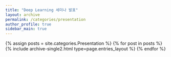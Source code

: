 ```yaml
---
title: "Deep Learning 세미나 발표"
layout: archive
permalink: /categories/presentation
author_profile: true
sidebar_main: true
---
```


{% assign posts = site.categories.Presentation %}
{% for post in posts %} {% include archive-single2.html type=page.entries_layout %} {% endfor %}